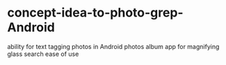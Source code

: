 # concept-idea-to-photo-grep-Android
ability for text tagging photos in Android photos album app for magnifying glass search ease of use
